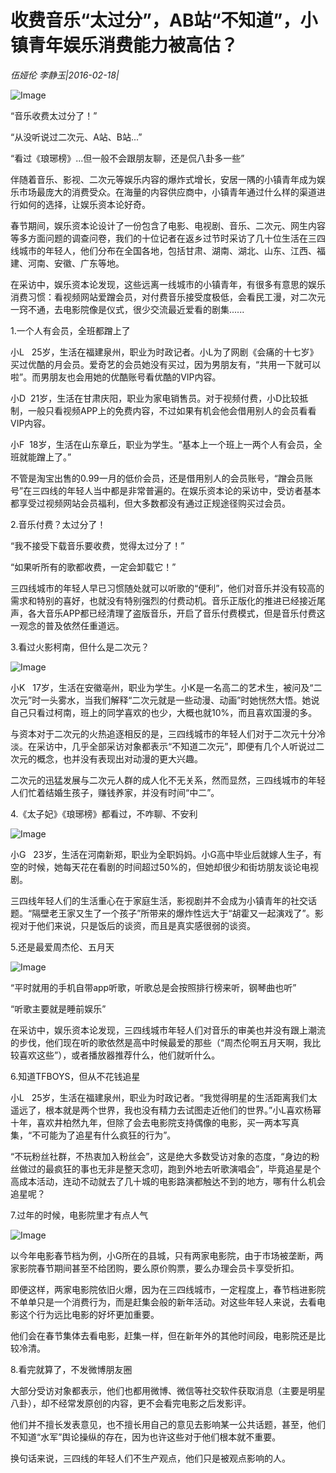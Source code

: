 # 收费音乐“太过分”，AB站“不知道”，小镇青年娱乐消费能力被高估？

*伍娅伦 李静玉|2016-02-18|*

![Image](http://static.ylzbl.com/uploads/ueditor/php/upload/image/20170927/1506517835993940.jpeg)

“音乐收费太过分了！”

“从没听说过二次元、A站、B站...”

“看过《琅琊榜》...但一般不会跟朋友聊，还是侃八卦多一些”

伴随着音乐、影视、二次元等娱乐内容的爆炸式增长，安居一隅的小镇青年成为娱乐市场最庞大的消费受众。在海量的内容供应商中，小镇青年通过什么样的渠道进行如何的选择，让娱乐资本论好奇。

春节期间，娱乐资本论设计了一份包含了电影、电视剧、音乐、二次元、网生内容等多方面问题的调查问卷，我们的十位记者在返乡过节时采访了几十位生活在三四线城市的年轻人，他们分布在全国各地，包括甘肃、湖南、湖北、山东、江西、福建、河南、安徽、广东等地。

在采访中，娱乐资本论发现，这些远离一线城市的小镇青年，有很多有意思的娱乐消费习惯：看视频网站爱蹭会员，对付费音乐接受度极低，会看民工漫，对二次元一窍不通，去电影院像是仪式，很少交流最近爱看的剧集......

1.一个人有会员，全班都蹭上了

小L   25岁，生活在福建泉州，职业为时政记者。小L为了网剧《会痛的十七岁》买过优酷的月会员。爱奇艺的会员她没有买过，因为男朋友有，“共用一下就可以啦”。而男朋友也会用她的优酷账号看优酷的VIP内容。

小D  21岁，生活在甘肃庆阳，职业为家电销售员。对于视频付费，小D比较抵制，一般只看视频APP上的免费内容，不过如果有机会他会借用别人的会员看看VIP内容。

小F  18岁，生活在山东章丘，职业为学生。“基本上一个班上一两个人有会员，全班就能蹭上了。”

不管是淘宝出售的0.99一月的低价会员，还是借用别人的会员账号，“蹭会员账号”在三四线的年轻人当中都是非常普遍的。在娱乐资本论的采访中，受访者基本都享受过视频网站会员福利，但大多数都没有通过正规途径购买过会员。

2.音乐付费？太过分了！

“我不接受下载音乐要收费，觉得太过分了！”

“如果听所有的歌都收费，一定会卸载它！”

三四线城市的年轻人早已习惯随处就可以听歌的“便利”，他们对音乐并没有较高的需求和特别的喜好，也就没有特别强烈的付费动机。音乐正版化的推进已经接近尾声，各大音乐APP都已经清理了盗版音乐，开启了音乐付费模式，但是音乐付费这一观念的普及依然任重道远。

3.看过火影柯南，但什么是二次元？

![Image](http://si1.go2yd.com/get-image/0H1OO2XmT9E)

小K   17岁，生活在安徽亳州，职业为学生。小K是一名高二的艺术生，被问及“二次元”时一头雾水，当我们解释“二次元就是一些动漫、动画”时她恍然大悟。她说自己只看过柯南，班上的同学喜欢的也少，大概也就10%，而且喜欢国漫的多。

与资本对于二次元的火热追逐相反的是，三四线城市的年轻人们对于二次元十分冷淡。在采访中，几乎全部采访对象都表示“不知道二次元”，即便有几个人听说过二次元的概念，也并没有表现出对动漫的更大兴趣。

二次元的迅猛发展与二次元人群的成人化不无关系，然而显然，三四线城市的年轻人们忙着结婚生孩子，赚钱养家，并没有时间“中二”。

4.《太子妃》《琅琊榜》都看过，不咋聊、不安利

![Image](http://si1.go2yd.com/get-image/0H1ONtEGTS4)

小G   23岁，生活在河南新郑，职业为全职妈妈。小G高中毕业后就嫁人生子，有空的时候，她每天花在看剧的时间超过50%的，但她却很少和街坊朋友谈论电视剧。

三四线年轻人们的生活重心在于家庭生活，影视剧并不会成为小镇青年的社交话题。“隔壁老王家又生了一个孩子”所带来的爆炸性远大于“胡霍又一起演戏了”。影视对于他们来说，只是饭后的谈资，而且是真实感很弱的谈资。

5.还是最爱周杰伦、五月天

![Image](http://si1.go2yd.com/get-image/0H1ONyoPPSy)

“平时就用的手机自带app听歌，听歌总是会按照排行榜来听，钢琴曲也听”

“听歌主要就是睡前娱乐”

在采访中，娱乐资本论发现，三四线城市年轻人们对音乐的审美也并没有跟上潮流的步伐，他们现在听的歌依然是高中时候最爱的那些（“周杰伦啊五月天啊，我比较喜欢这些”），或者播放器推荐什么，他们就听什么。

6.知道TFBOYS，但从不花钱追星

小L   25岁，生活在福建泉州，职业为时政记者。“我觉得明星的生活距离我们太遥远了，根本就是两个世界，我也没有精力去试图走近他们的世界。”小L喜欢杨幂十年，喜欢井柏然九年，但除了会去电影院支持偶像的电影，买一两本写真集，“不可能为了追星有什么疯狂的行为”。

“不玩粉丝社群，不热衷加入粉丝会”，这是绝大多数受访对象的态度，“身边的粉丝做过的最疯狂的事也无非是整天念叨，跑到外地去听歌演唱会”，毕竟追星是个高成本活动，连动不动就去了几十城的电影路演都触达不到的地方，哪有什么机会追星呢？

7.过年的时候，电影院里才有点人气

![Image](http://si1.go2yd.com/get-image/0H1ONvc9P9s)

以今年电影春节档为例，小G所在的县城，只有两家电影院，由于市场被垄断，两家影院春节期间甚至不给团购，要么原价购票，要么办理会员卡享受折扣。

即便这样，两家电影院依旧火爆，因为在三四线城市，一定程度上，春节档进影院不单单只是一个消费行为，而是赶集会般的新年活动。对这些年轻人来说，去看电影这个行为远比电影的好坏更加重要。

他们会在春节集体去看电影，赶集一样，但在新年外的其他时间段，电影院还是比较冷清。

8.看完就算了，不发微博朋友圈

大部分受访对象都表示，他们也都用微博、微信等社交软件获取消息（主要是明星八卦），却不经常发原创的内容，更不会看完电影之后发影评。

他们并不擅长发表意见，也不擅长用自己的意见去影响某一公共话题，甚至，他们不知道“水军”舆论操纵的存在，因为也许这些对于他们根本就不重要。

换句话来说，三四线的年轻人们不生产观点，他们只是被观点影响的人。

